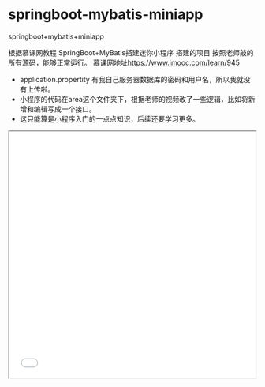 # springboot-mybatis-miniapp
springboot+mybatis+miniapp

根据慕课网教程 SpringBoot+MyBatis搭建迷你小程序 搭建的项目
按照老师敲的所有源码，能够正常运行。
慕课网地址https://www.imooc.com/learn/945

- application.propertity 有我自己服务器数据库的密码和用户名，所以我就没有上传啦。
- 小程序的代码在area这个文件夹下，根据老师的视频改了一些逻辑，比如将新增和编辑写成一个接口。
- 这只能算是小程序入门的一点点知识，后续还要学习更多。

<iframe height=500 width=500 src="./QQ20190414-110600.gif">

